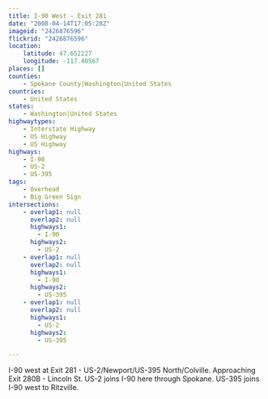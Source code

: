 ```yaml
---
title: I-90 West - Exit 281
date: "2008-04-14T17:05:28Z"
imageid: "2426876596"
flickrid: "2426876596"
location:
    latitude: 47.652227
    longitude: -117.40567
places: []
counties:
    - Spokane County|Washington|United States
countries:
    - United States
states:
    - Washington|United States
highwaytypes:
    - Interstate Highway
    - US Highway
    - US Highway
highways:
    - I-90
    - US-2
    - US-395
tags:
    - Overhead
    - Big Green Sign
intersections:
    - overlap1: null
      overlap2: null
      highways1:
        - I-90
      highways2:
        - US-2
    - overlap1: null
      overlap2: null
      highways1:
        - I-90
      highways2:
        - US-395
    - overlap1: null
      overlap2: null
      highways1:
        - US-2
      highways2:
        - US-395

---
```

I-90 west at Exit 281 - US-2/Newport/US-395 North/Colville.  Approaching Exit 280B - Lincoln St.  US-2 joins I-90 here through Spokane.  US-395 joins I-90 west to Ritzville.